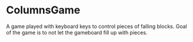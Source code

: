 # ColumnsGame

A game played with keyboard keys to control pieces of falling blocks. Goal of the game is to not let the gameboard fill up with pieces.

